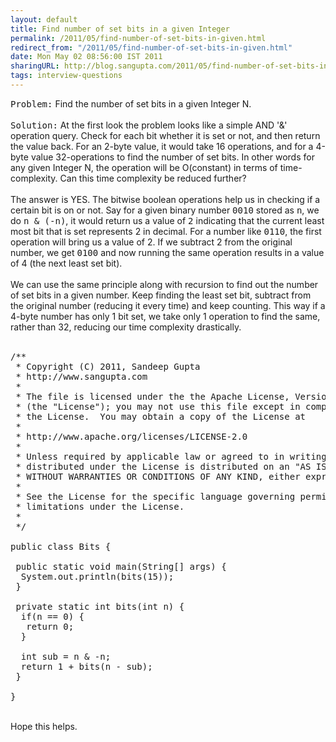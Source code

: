 ```yaml
---
layout: default
title: Find number of set bits in a given Integer
permalink: /2011/05/find-number-of-set-bits-in-given.html
redirect_from: "/2011/05/find-number-of-set-bits-in-given.html"
date: Mon May 02 08:56:00 IST 2011
sharingURL: http://blog.sangupta.com/2011/05/find-number-of-set-bits-in-given.html
tags: interview-questions
---
```

<tt>Problem:</tt> Find the number of set bits in a given Integer N.
<br>
<br>
<tt>Solution:</tt> At the first look the problem looks like a simple AND '&amp;' operation query. Check for each bit whether it is set or not, and then return the value back. For an 2-byte value, it would take 16 operations, and for a 4-byte value 32-operations to find the number of set bits. In other words for any given Integer N, the operation will be O(constant) in terms of time-complexity. Can this time complexity be reduced further?
<br>
<br>The answer is YES. The bitwise boolean operations help us in checking if a certain bit is on or not. Say for a given binary number 
<tt>0010</tt> stored as 
<tt>n</tt>, we do 
<tt>n &amp; (-n)</tt>, it would return us a value of 
<tt>2</tt> indicating that the current least most bit that is set represents 2 in decimal. For a number like 
<tt>0110</tt>, the first operation will bring us a value of 2. If we subtract 2 from the original number, we get 
<tt>0100</tt> and now running the same operation results in a value of 4 (the next least set bit).
<br>
<br>We can use the same principle along with recursion to find out the number of set bits in a given number. Keep finding the least set bit, subtract from the original number (reducing it every time) and keep counting. This way if a 4-byte number has only 1 bit set, we take only 1 operation to find the same, rather than 32, reducing our time complexity drastically.
<br>
<br>
<pre class="brush: java">/**<br> * Copyright (C) 2011, Sandeep Gupta<br> * http://www.sangupta.com<br> * <br> * The file is licensed under the the Apache License, Version 2.0<br> * (the "License"); you may not use this file except in compliance with<br> * the License.  You may obtain a copy of the License at<br> * <br> * http://www.apache.org/licenses/LICENSE-2.0<br> * <br> * Unless required by applicable law or agreed to in writing, software<br> * distributed under the License is distributed on an "AS IS" BASIS,<br> * WITHOUT WARRANTIES OR CONDITIONS OF ANY KIND, either express or implied.<br> * <br> * See the License for the specific language governing permissions and<br> * limitations under the License.<br> * <br> */<br><br>public class Bits {<br> <br> public static void main(String[] args) {<br>  System.out.println(bits(15));<br> }<br> <br> private static int bits(int n) {<br>  if(n == 0) {<br>   return 0;<br>  }<br>  <br>  int sub = n &amp; -n;<br>  return 1 + bits(n - sub);<br> }<br><br>}<br></pre>
<br>Hope this helps.
